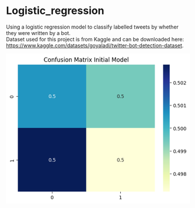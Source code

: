 # Logistic_regression

Using a logistic regression model to classify labelled tweets by whether they were written by a bot. \
Dataset used for this project is from Kaggle and can be downloaded here: https://www.kaggle.com/datasets/goyaladi/twitter-bot-detection-dataset.

![image](confusion_matrix.png)
